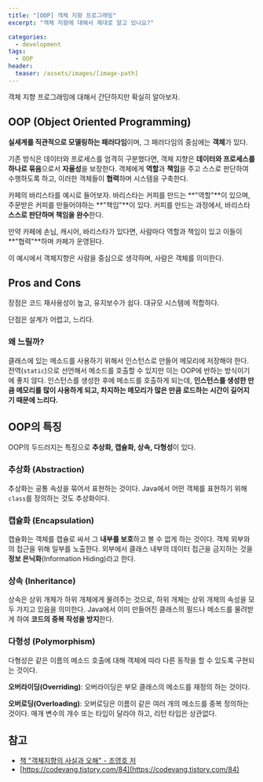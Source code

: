 ```yaml
---
title: "[OOP] 객체 지향 프로그래밍"
excerpt: "객체 지향에 대해서 제대로 알고 있나요?"

categories:
  - development
tags:
  - OOP
header:
  teaser: /assets/images/[image-path]
---
```


객체 지향 프로그래밍에 대해서 간단하지만 확실히 알아보자.

## OOP (Object Oriented Programming)

**실세계를 직관적으로 모델링하는 패러다임**이며, 그 패러다임의 중심에는 **객체**가 있다.

기존 방식은 데이터와 프로세스를 엄격히 구분했다면, 객체 지향은 **데이터와 프로세스를 하나로 묶음**으로서 **자율성**을 보장한다.
객체에게 **역할**과 **책임**을 주고 스스로 판단하여 수행하도록 하고, 이러한 객체들이 **협력**하며 시스템을 구축한다.

카페의 바리스타를 예시로 들어보자.
바리스타는 커피를 만드는 **"역할"**이 있으며, 주문받은 커피를 만들어야하는 **"책임"**이 있다. 커피를 만드는 과정에서, 바리스타 **스스로 판단하며 책임을 완수**한다.

만약 카페에 손님, 캐시어, 바리스타가 있다면, 사람마다 역할과 책임이 있고 이들이 **"협력"**하며 카페가 운영된다.

이 예시에서 객체지향은 사람을 중심으로 생각하며, 사람은 객체를 의미한다.

## Pros and Cons

장점은 코드 재사용성이 높고, 유지보수가 쉽다. 대규모 시스템에 적합하다.

단점은 설계가 어렵고, 느리다.

### 왜 느릴까?

클래스에 있는 메소드를 사용하기 위해서 인스턴스로 만들어 메모리에 저장해야 한다. 전역(`static`)으로 선언해서 메소드를 호출할 수 있지만 이는 OOP에 반하는 방식이기에 좋지 않다. 인스턴스를 생성한 후에 메소드를 호출하게 되는데, **인스턴스를 생성한 만큼 메모리를 많이 사용하게 되고, 차지하는 메모리가 많은 만큼 로드하는 시간이 길어지기 때문에 느리다.**

## OOP의 특징

OOP의 두드러지는 특징으로 **추상화, 캡슐화, 상속, 다형성**이 있다.

### 추상화 (Abstraction)

추상화는 공통 속성을 묶어서 표현하는 것이다. Java에서 어떤 객체를 표현하기 위해 `class`를 정의하는 것도 추상화이다.

### 캡슐화 (Encapsulation)

캡슐화는 객체를 캡슐로 싸서 그 **내부를 보호**하고 볼 수 없게 하는 것이다. 객체 외부와의 접근을 위해 일부를 노출한다. 외부에서 클래스 내부의 데이터 접근을 금지하는 것을 **정보 은닉화**(Information Hiding)라고 한다.

### 상속 (Inheritance)

상속은 상위 개체가 하위 개체에게 물려주는 것으로, 하위 개체는 상위 개체의 속성을 모두 가지고 있음을 의미한다. Java에서 이미 만들어진 클래스의 필드나 메소드를 물려받게 하여 **코드의 중복 작성을 방지**한다.

### 다형성 (Polymorphism)

다형성은 같은 이름의 메소드 호출에 대해 객체에 따라 다른 동작을 할 수 있도록 구현되는 것이다.

**오버라이딩(Overriding)**: 오버라이딩은 부모 클래스의 메소드를 재정의 하는 것이다.

**오버로딩(Overloading)**: 오버로딩은 이름이 같은 여러 개의 메소드를 중복 정의하는 것이다. 매개 변수의 개수 또는 타입이 달라야 하고, 리턴 타입은 상관없다.

## 참고

- [책 "객체지향의 사실과 오해" - 조영호 저](http://www.yes24.com/Product/Viewer/Preview/18249021)
- [https://codevang.tistory.com/84](https://codevang.tistory.com/84)
